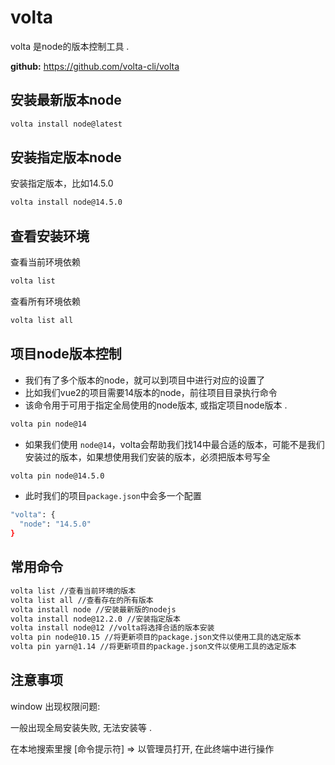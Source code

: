 # volta

volta 是node的版本控制工具 . 

**github:** https://github.com/volta-cli/volta





## 安装最新版本node

```bash
volta install node@latest
```





## 安装指定版本node

安装指定版本，比如14.5.0

```bash
volta install node@14.5.0
```





## 查看安装环境

查看当前环境依赖

```bash
volta list
```



查看所有环境依赖

```bash
volta list all 
```





## 项目node版本控制

- 我们有了多个版本的node，就可以到项目中进行对应的设置了
- 比如我们vue2的项目需要14版本的node，前往项目目录执行命令
- 该命令用于可用于指定全局使用的node版本, 或指定项目node版本 . 

```bash
volta pin node@14
```



- 如果我们使用 `node@14`，volta会帮助我们找14中最合适的版本，可能不是我们安装过的版本，如果想使用我们安装的版本，必须把版本号写全

```bash
volta pin node@14.5.0
```



- 此时我们的项目`package.json`中会多一个配置

```bash
"volta": {
  "node": "14.5.0"
}
```





## 常用命令

```bash
volta list //查看当前环境的版本
volta list all //查看存在的所有版本
volta install node //安装最新版的nodejs
volta install node@12.2.0 //安装指定版本
volta install node@12 //volta将选择合适的版本安装
volta pin node@10.15 //将更新项目的package.json文件以使用工具的选定版本
volta pin yarn@1.14 //将更新项目的package.json文件以使用工具的选定版本
```





## 注意事项

window 出现权限问题: 

一般出现全局安装失败, 无法安装等 . 

在本地搜索里搜 [命令提示符] => 以管理员打开, 在此终端中进行操作
